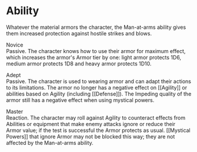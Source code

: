 # Ability
Whatever the material armors the character, the Man-at-arms ability gives them increased protection against hostile strikes and blows.

Novice<br>Passive. The character knows how to use their armor for maximum effect, which increases the armor's Armor tier by one: light armor protects 1D6, medium armor protects 1D8 and heavy armor protects 1D10.

Adept<br>Passive. The character is used to wearing armor and can adapt their actions to its limitations. The armor no longer has a negative effect on [[Agility]] or abilities based on Agility (including [[Defense]]). The Impeding quality of the armor still has a negative effect when using mystical powers.

Master<br>Reaction. The character may roll against Agility to counteract effects from Abilities or equipment that make enemy attacks ignore or reduce their Armor value; if the test is successful the Armor protects as usual. [[Mystical Powers]] that ignore Armor may not be blocked this way; they are not affected by the Man-at-arms ability.